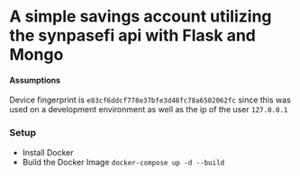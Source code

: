 # A simple savings account utilizing the synpasefi api with Flask and Mongo

#### Assumptions

Device fingerprint is `e83cf6ddcf778e37bfe3d48fc78a6502062fc` since this was used on a development environment as well as the ip of the user `127.0.0.1`


### Setup 

* Install Docker
* Build the Docker Image `docker-compose up -d --build`
